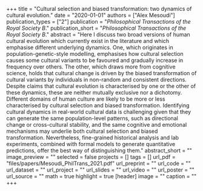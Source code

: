 +++
title = "Cultural selection and biased transformation: two dynamics of cultural evolution."
date = "2020-01-01"
authors = ["Alex Mesoudi"]
publication_types = ["2"]
publication = "_Philosophical Transactions of the Royal Society B_."
publication_short = "_Philosophical Transactions of the Royal Society B_."
abstract = "Here I discuss two broad versions of human cultural evolution which currently exist in the literature and which emphasise different underlying dynamics. One, which originates in population-genetic-style modelling, emphasises how cultural selection causes some cultural variants to be favoured and gradually increase in frequency over others. The other, which draws more from cognitive science, holds that cultural change is driven by the biased transformation of cultural variants by individuals in non-random and consistent directions. Despite claims that cultural evolution is characterised by one or the other of these dynamics, these are neither mutually exclusive nor a dichotomy. Different domains of human culture are likely to be more or less characterised by cultural selection and biased transformation. Identifying cultural dynamics in real-world cultural data is challenging given that they can generate the same population-level patterns, such as directional change or cross-cultural stability, and the same cognitive and emotional mechanisms may underlie both cultural selection and biased transformation. Nevertheless, fine-grained historical analysis and lab experiments, combined with formal models to generate quantitative predictions, offer the best way of distinguishing them."
abstract_short = ""
image_preview = ""
selected = false
projects = []
tags = []
url_pdf = "files/papers/Mesoudi_PhilTrans_2021.pdf"
url_preprint = ""
url_code = ""
url_dataset = ""
url_project = ""
url_slides = ""
url_video = ""
url_poster = ""
url_source = ""
math = true
highlight = true
[header]
image = ""
caption = ""
+++
